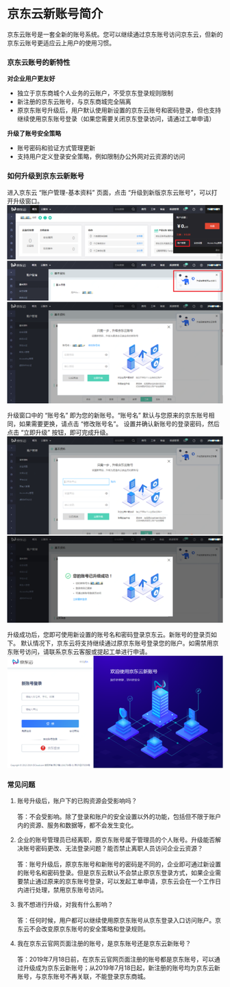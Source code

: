 # 京东云新账号简介

京东云账号是一套全新的账号系统。您可以继续通过京东账号访问京东云，但新的京东云账号更适应云上用户的使用习惯。

### 京东云账号的新特性

**对企业用户更友好**

* 独立于京东商城个人业务的云账户，不受京东登录规则限制
* 新注册的京东云账号，与京东商城完全隔离
* 原京东账号升级后，用户默认使用新设置的京东云账号和密码登录，但也支持继续使用京东账号登录（如果您需要关闭京东登录访问，请通过工单申请）

**升级了账号安全策略**

* 账号密码和验证方式管理更新
* 支持用户定义登录安全策略，例如限制办公外网对云资源的访问

### 如何升级到京东云新账号

进入京东云 “账户管理-基本资料” 页面，点击 “升级到新版京东云账号”，可以打开升级窗口。
![](../../../image/User/Account-Mgmt/Accout-Card.png)
![](../../../image/User/Account-Mgmt/UC-Upgrade.png)
![](../../../image/User/Account-Mgmt/Upgrade-Window.png)

升级窗口中的 “账号名” 即为您的新账号。“账号名” 默认与您原来的京东账号相同，如果需要更换，请点击 “修改账号名”。
设置并确认新账号的登录密码，然后点击 “立即升级” 按钮，即可完成升级。
![](../../../image/User/Account-Mgmt/UC-Upgrade2.png)
![](../../../image/User/Account-Mgmt/Upgrade-Success.PNG)

升级成功后，您即可使用新设置的账号名和密码登录京东云。新账号的登录页如下。
默认情况下，京东云将支持继续通过原京东账号登录您的账户。如需禁用京东账号访问，请联系京东云客服或提起工单进行申请。
![](../../../image/User/Account-Mgmt/login.png)

### 常见问题

1. 账号升级后，账户下的已购资源会受影响吗？
</br></br>答：不会受影响。除了登录和账户的安全设置以外的功能，包括但不限于账户内的资源、服务和数据等，都不会发生变化。

2. 企业的账号管理员已经离职，原京东账号属于管理员的个人账号。升级能否解决账号密码更改、无法登录问题？能否禁止离职人员访问企业云资源？
</br></br>答：账号升级后，原京东账号和新账号的密码是不同的，企业即可通过新设置的账号名和密码登录。但是京东云默认不会禁止原京东登录方式，如果企业需要禁止通过原来的京东账号登录，可以发起工单申请，京东云会在一个工作日内进行处理，禁用京东账号访问。

3. 我不想进行升级，对我有什么影响？
</br></br>答：任何时候，用户都可以继续使用原京东账号从京东登录入口访问账户。京东云不会改变原京东账号的安全策略和登录规则。

4. 我在京东云官网页面注册的账号，是京东账号还是京东云新账号？
</br></br>答：2019年7月18日前，在京东云官网页面注册的账号都是京东账号，可以通过升级成为京东云新账号；从2019年7月18日起，新注册的账号均为京东云新账号，与京东账号不再关联，不能登录京东商城。
